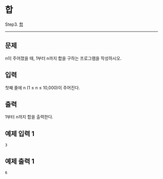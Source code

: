 # 합
Step3. [합](https://www.acmicpc.net/problem/8393)

---

## 문제

n이 주어졌을 때, 1부터 n까지 합을 구하는 프로그램을 작성하시오.

## 입력

첫째 줄에 n (1 ≤ n ≤ 10,000)이 주어진다.

## 출력

1부터 n까지 합을 출력한다.

## 예제 입력 1 

```
3
```

## 예제 출력 1 

```
6
```